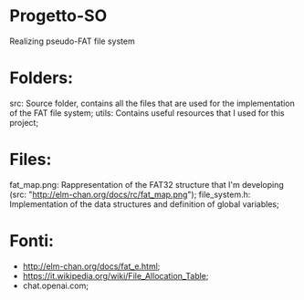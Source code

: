 # Progetto-SO
Realizing pseudo-FAT file system

# Folders:
src: Source folder, contains all the files that are used for the implementation of the FAT file system;
utils: Contains useful resources that I used for this project;

# Files:
fat_map.png: Rappresentation of the FAT32 structure that I'm developing (src: "http://elm-chan.org/docs/rc/fat_map.png");
file_system.h: Implementation of the data structures and definition of global variables;

# Fonti:
- http://elm-chan.org/docs/fat_e.html;
- https://it.wikipedia.org/wiki/File_Allocation_Table;
- chat.openai.com;
